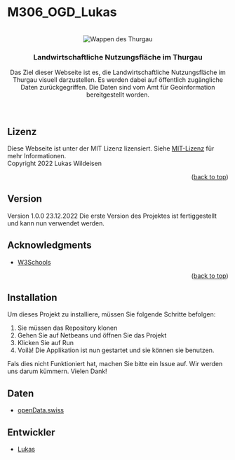 # M306_OGD_Lukas

<!-- PROJECT LOGO -->
<br />
<div align="center">
    <img src="imag/ktTGWappen.png" alt="Wappen des Thurgau">
  </a>

<h3 align="center">Landwirtschaftliche Nutzungsfläche im Thurgau</h3>

  <p align="center">
   Das Ziel dieser Webseite ist es, die Landwirtschaftliche Nutzungsfläche im Thurgau visuell darzustellen. Es werden dabei auf öffentlich zugängliche Daten zurückgegriffen. Die Daten sind vom Amt für Geoinformation bereitgestellt worden.
    <br />
    <br />
    <br />
  </p>
</div>

<!-- LICENSE -->

## Lizenz

Diese Webseite ist unter der MIT Lizenz lizensiert. Siehe <a href="https://opensource.org/licenses/MIT">MIT-Lizenz</a> für mehr Informationen.<br>
Copyright 2022 Lukas Wildeisen

<p align="right">(<a href="#top">back to top</a>)</p>

<!-- Version -->

## Version

Version 1.0.0 23.12.2022 Die erste Version des Projektes ist fertiggestellt und kann nun verwendet werden.

<!-- ACKNOWLEDGMENTS -->

## Acknowledgments

- [W3Schools](https://www.w3schools.com/)

<p align="right">(<a href="#top">back to top</a>)</p>

<!-- Installation-Manual-->

## Installation

Um dieses Projekt zu installiere, müssen Sie folgende Schritte befolgen:

1. Sie müssen das Repository klonen
2. Gehen Sie auf Netbeans und öffnen Sie das Projekt
3. Klicken Sie auf Run
4. Voilà! Die Applikation ist nun gestartet und sie können sie benutzen.

Fals dies nicht Funktioniert hat, machen Sie bitte ein Issue auf. Wir werden uns darum kümmern. Vielen Dank!

<!--Data-->

## Daten

- [openData.swiss](https://opendata.swiss/de/dataset/nutzungsflachen)

<!-- Authors-->

## Entwickler

- [Lukas](https://github.com/luw-i)
